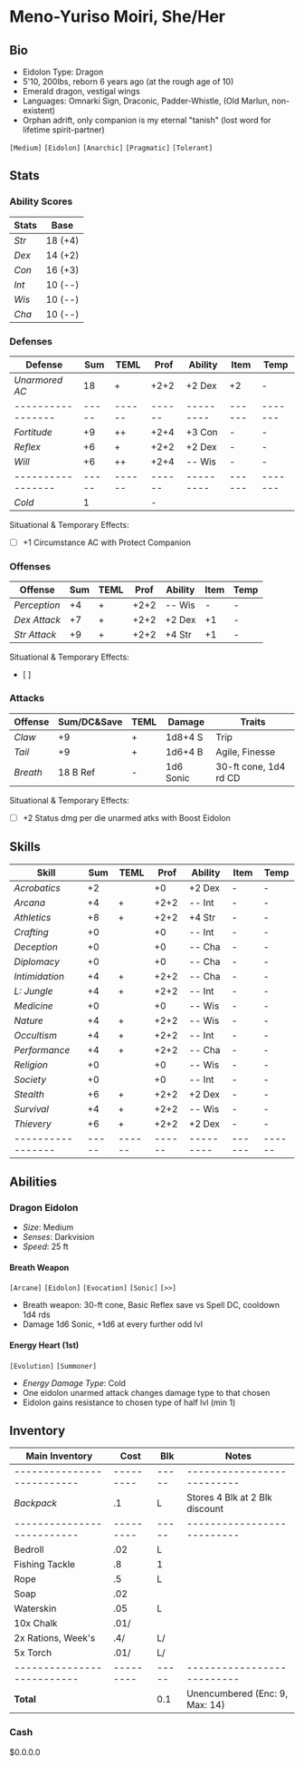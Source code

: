 # Meno-Yuriso Moiri, She/Her
## Bio
- Eidolon Type: Dragon
- 5'10, 200lbs, reborn 6 years ago (at the rough age of 10)
- Emerald dragon, vestigal wings
- Languages: Omnarki Sign, Draconic, Padder-Whistle, (Old Marlun, non-existent)
- Orphan adrift, only companion is my eternal "tanish" (lost word for lifetime spirit-partner)

`[Medium]` `[Eidolon]` `[Anarchic]` `[Pragmatic]` `[Tolerant]`

## Stats
### Ability Scores
| Stats | Base    |
|-------|---------|
| *Str* | 18 (+4) |
| *Dex* | 14 (+2) |
| *Con* | 16 (+3) |
| *Int* | 10 (--) |
| *Wis* | 10 (--) |
| *Cha* | 10 (--) |

### Defenses
| **Defense**     | Sum | TEML | Prof | Ability | Item |  Temp |
|-----------------|-----|------|------|---------|------|-------|
| *Unarmored AC*  | 18  | +    | +2+2 | +2 Dex  | +2   |  -
|-----------------|-----|------|------|---------|------|-------|
| *Fortitude*     | +9  | ++   | +2+4 | +3 Con  | -    |  -
| *Reflex*        | +6  | +    | +2+2 | +2 Dex  | -    |  -
| *Will*          | +6  | ++   | +2+4 | -- Wis  | -    |  -
|-----------------|-----|------|------|---------|------|-------|
| *Cold*          |  1  |                              |  -
Situational & Temporary Effects:
- [ ] +1 Circumstance AC with Protect Companion

### Offenses
| **Offense**     | Sum | TEML | Prof | Ability | Item | Temp |
|-----------------|-----|------|------|---------|------|------|
| *Perception*    | +4  | +    | +2+2 | -- Wis  | -    | -
| *Dex Attack*    | +7  | +    | +2+2 | +2 Dex  | +1   | -
| *Str Attack*    | +9  | +    | +2+2 | +4 Str  | +1   | -
Situational & Temporary Effects:
- [ ] 

### Attacks
| **Offense**     | Sum/DC&Save | TEML | Damage    | Traits |
|-----------------|-------------|------|-----------|--------|
| *Claw*          | +9          | +    | 1d8+4 S   | Trip
| *Tail*          | +9          | +    | 1d6+4 B   | Agile, Finesse
| *Breath*        | 18 B Ref    | -    | 1d6 Sonic | 30-ft cone, 1d4 rd CD
Situational & Temporary Effects:
- [ ] +2 Status dmg per die unarmed atks with Boost Eidolon

## Skills
| **Skill**       | Sum | TEML | Prof | Ability | Item | Temp |
|-----------------|-----|------|------|---------|------|------|
| *Acrobatics*    | +2  |      | +0   | +2 Dex  | -    | -
| *Arcana*        | +4  | +    | +2+2 | -- Int  | -    | -
| *Athletics*     | +8  | +    | +2+2 | +4 Str  | -    | -
| *Crafting*      | +0  |      | +0   | -- Int  | -    | -
| *Deception*     | +0  |      | +0   | -- Cha  | -    | -
| *Diplomacy*     | +0  |      | +0   | -- Cha  | -    | -
| *Intimidation*  | +4  | +    | +2+2 | -- Cha  | -    | -
| *L: Jungle*     | +4  | +    | +2+2 | -- Int  | -    | -
| *Medicine*      | +0  |      | +0   | -- Wis  | -    | -
| *Nature*        | +4  | +    | +2+2 | -- Wis  | -    | -
| *Occultism*     | +4  | +    | +2+2 | -- Int  | -    | -
| *Performance*   | +4  | +    | +2+2 | -- Cha  | -    | -
| *Religion*      | +0  |      | +0   | -- Wis  | -    | -
| *Society*       | +0  |      | +0   | -- Int  | -    | -
| *Stealth*       | +6  | +    | +2+2 | +2 Dex  | -    | -
| *Survival*      | +4  | +    | +2+2 | -- Wis  | -    | -
| *Thievery*      | +6  | +    | +2+2 | +2 Dex  | -    | -
|-----------------|-----|------|------|---------|------|------|

## Abilities
### Dragon Eidolon
- *Size*: Medium
- *Senses*: Darkvision
- *Speed*: 25 ft

#### Breath Weapon
`[Arcane]` `[Eidolon]` `[Evocation]` `[Sonic]` `[>>]`
- Breath weapon: 30-ft cone, Basic Reflex save vs Spell DC, cooldown 1d4 rds
- Damage 1d6 Sonic, +1d6 at every further odd lvl

#### Energy Heart (1st)
`[Evolution]` `[Summoner]`
- *Energy Damage Type*: Cold
- One eidolon unarmed attack changes damage type to that chosen
- Eidolon gains resistance to chosen type of half lvl (min 1)

## Inventory
| **Main Inventory**       | Cost    | Blk | Notes
|--------------------------|---------|-----|--------------------------
|--------------------------|---------|-----|--------------------------
| *Backpack*               |     .1  |   L | Stores 4 Blk at 2 Blk discount
|--------------------------|---------|-----|--------------------------
| Bedroll                  |     .02 |   L |
| Fishing Tackle           |     .8  |   1 |
| Rope                     |     .5  |   L |
| Soap                     |     .02 |     |
| Waterskin                |     .05 |   L |
| 10x Chalk                |     .01/|     |
| 2x Rations, Week's       |     .4/ |   L/|
| 5x Torch                 |     .01/|   L/|
|--------------------------|---------|-----|--------------------------
| **Total**                |         | 0.1 | Unencumbered (Enc: 9, Max: 14)

### Cash
$0.0.0.0
